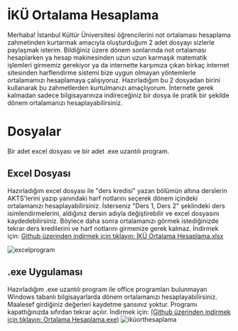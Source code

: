 # İKÜ Ortalama Hesaplama
Merhaba! İstanbul Kültür Üniversitesi öğrencilerini not ortalaması hesaplama zahmetinden kurtarmak amacıyla oluşturduğum 2 adet dosyayı sizlerle paylaşmak isterim. Bildiğiniz üzere dönem sonlarında not ortalaması hesaplarken ya hesap makinesinden uzun uzun karmaşık matematik işlemleri girmemiz gerekiyor ya da internette karşımıza çıkan birkaç internet sitesinden harflendirme sistemi bize uygun olmayan yöntemlerle ortalamamızı hesaplamaya çalışıyoruz. Hazırladığım bu 2 dosyadan birini kullanarak bu zahmetlerden kurtulmanızı amaçlıyorum. İnternete gerek kalmadan sadece bilgisayarınıza indireceğiniz bir dosya ile pratik bir şekilde dönem ortalamanızı hesaplayabilirsiniz.


# Dosyalar

Bir adet excel dosyası ve bir adet .exe uzantılı program.

## Excel Dosyası

Hazırladığım excel dosyası ile "ders kredisi" yazan bölümün altına derslerin AKTS'lerini yazıp yanındaki harf notlarını seçerek dönem içindeki ortalamanızı hesaplayabilirsiniz. İsterseniz "Ders 1, Ders 2" şeklindeki ders isimlendirmelerini, aldığınız dersin adıyla değiştirebilir ve excel dosyasını kaydedebilirsiniz. Böylece daha sonra ortalamanızı görmek istediğinizde tekrar ders kredilerini ve harf notlarını girmenize gerek kalmaz. İndirmek için: [Github üzerinden indirmek için tıklayın: İKÜ Ortalama Hesaplama.xlsx](https://github.com/Kerem723/IKU_Ortalama_Hesaplama/raw/main/%C4%B0K%C3%9C%20Ortalama%20Hesaplama.xlsx)

![excelprogram](https://github.com/Kerem723/IKU_Ortalama_Hesaplama/assets/140149231/2e4b731e-0a26-48be-8393-52ea304e75a7)


## .exe Uygulaması

Hazırladığım .exe uzantılı program ile office programları bulunmayan Windows tabanlı bilgisayarlarda dönem ortalamanızı hesaplayabilirsiniz. Maalesef girdiğiniz değerleri kaydetme şansınız yoktur. Programı kapattığınızda sıfırdan tekrar açılır. İndirmek için: [(Github üzerinden indirmek için tıklayın: Ortalama Hesaplama.exe)](https://github.com/Kerem723/IKU_Ortalama_Hesaplama/raw/main/Ortalama%20Hesaplama.exe)
![iküorthesaplama](https://github.com/Kerem723/IKU_Ortalama_Hesaplama/assets/140149231/75feb8ea-2f46-4429-b0f3-69b556adf63e)

